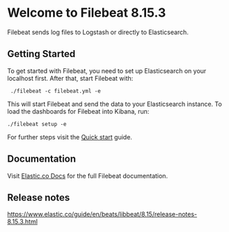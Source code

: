 # Welcome to Filebeat 8.15.3

Filebeat sends log files to Logstash or directly to Elasticsearch.

## Getting Started

To get started with Filebeat, you need to set up Elasticsearch on
your localhost first. After that, start Filebeat with:

     ./filebeat -c filebeat.yml -e

This will start Filebeat and send the data to your Elasticsearch
instance. To load the dashboards for Filebeat into Kibana, run:

    ./filebeat setup -e

For further steps visit the
[Quick start](https://www.elastic.co/guide/en/beats/filebeat/8.15/filebeat-installation-configuration.html) guide.

## Documentation

Visit [Elastic.co Docs](https://www.elastic.co/guide/en/beats/filebeat/8.15/index.html)
for the full Filebeat documentation.

## Release notes

https://www.elastic.co/guide/en/beats/libbeat/8.15/release-notes-8.15.3.html
